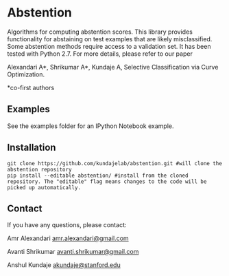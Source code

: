 # Abstention

Algorithms for computing abstention scores. This library provides functionality for abstaining on test examples that are likely misclassified. Some abstention methods require access to a validation set. It has been tested with Python 2.7. For more details, please refer to our paper

Alexandari A*, Shrikumar A*, Kundaje A, Selective Classification via Curve Optimization.

*co-first authors

## Examples

See the examples folder for an IPython Notebook example.

## Installation

```
git clone https://github.com/kundajelab/abstention.git #will clone the abstention repository
pip install --editable abstention/ #install from the cloned repository. The "editable" flag means changes to the code will be picked up automatically.
```

## Contact

If you have any questions, please contact:

Amr Alexandari amr.alexandari@gmail.com

Avanti Shrikumar avanti.shrikumar@gmail.com

Anshul Kundaje akundaje@stanford.edu
